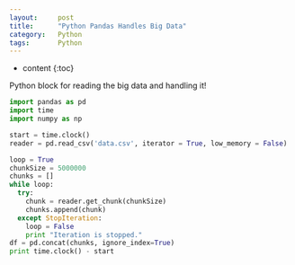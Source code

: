 ```yaml
---
layout:     post
title:      "Python Pandas Handles Big Data"
category:   Python 
tags:       Python
---
```

* content
{:toc}

Python block for reading the big data and handling it!

```python
import pandas as pd
import time
import numpy as np

start = time.clock()
reader = pd.read_csv('data.csv', iterator = True, low_memory = False)

loop = True
chunkSize = 5000000
chunks = []
while loop:
  try:
    chunk = reader.get_chunk(chunkSize)
    chunks.append(chunk)
  except StopIteration:
    loop = False
    print "Iteration is stopped."
df = pd.concat(chunks, ignore_index=True)
print time.clock() - start
```
